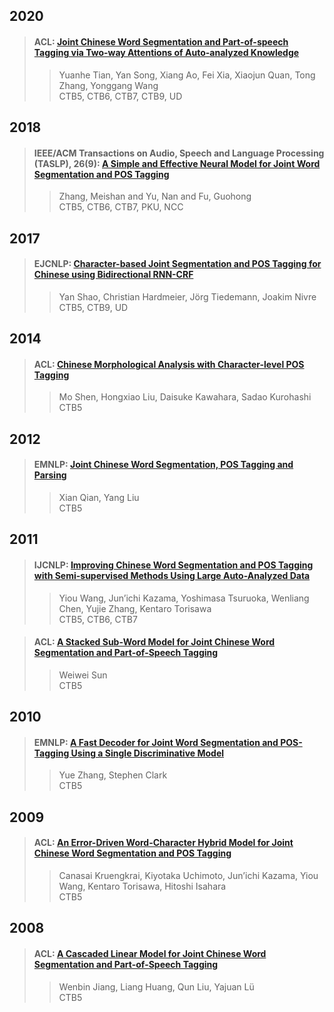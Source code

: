 ## 2020 

>#### ACL: [Joint Chinese Word Segmentation and Part-of-speech Tagging via Two-way Attentions of Auto-analyzed Knowledge](./paper/2020.acl-main.735.pdf)  
>> Yuanhe Tian, Yan Song, Xiang Ao, Fei Xia, Xiaojun Quan, Tong Zhang, Yonggang Wang  
>> CTB5, CTB6, CTB7, CTB9, UD  

## 2018  

>#### IEEE/ACM Transactions on Audio, Speech and Language Processing (TASLP), 26(9): [A Simple and Effective Neural Model for Joint Word Segmentation and POS Tagging](./paper/zhang2018.pdf)  
>> Zhang, Meishan and Yu, Nan and Fu, Guohong  
>> CTB5, CTB6, CTB7, PKU, NCC  


## 2017  

>#### EJCNLP: [Character-based Joint Segmentation and POS Tagging for Chinese using Bidirectional RNN-CRF](./paper/I17-1018.pdf)  
>> Yan Shao, Christian Hardmeier, Jörg Tiedemann, Joakim Nivre  
>> CTB5, CTB9, UD  

## 2014

>#### ACL: [Chinese Morphological Analysis with Character-level POS Tagging](./paper/P14-2042.pdf)  
>> Mo Shen, Hongxiao Liu, Daisuke Kawahara, Sadao Kurohashi  
>> CTB5  

## 2012  

>#### EMNLP: [Joint Chinese Word Segmentation, POS Tagging and Parsing](./paper/D12-1046.pdf)  
>> Xian Qian, Yang Liu  
>> CTB5  

## 2011  

>#### IJCNLP: [Improving Chinese Word Segmentation and POS Tagging with Semi-supervised Methods Using Large Auto-Analyzed Data](./paper/I11-1035.pdf)  
>> Yiou Wang, Jun’ichi Kazama, Yoshimasa Tsuruoka, Wenliang Chen, Yujie Zhang, Kentaro Torisawa  
>> CTB5, CTB6, CTB7  

>#### ACL: [A Stacked Sub-Word Model for Joint Chinese Word Segmentation and Part-of-Speech Tagging](./paper/P11-1139.pdf)  
>> Weiwei Sun  
>> CTB5  

## 2010  

>#### EMNLP: [A Fast Decoder for Joint Word Segmentation and POS-Tagging Using a Single Discriminative Model](./paper/D10-1082.pdf)  
>> Yue Zhang, Stephen Clark  
>> CTB5  

## 2009  

>#### ACL: [An Error-Driven Word-Character Hybrid Model for Joint Chinese Word Segmentation and POS Tagging](./P09-1058.pdf)  
>> Canasai Kruengkrai, Kiyotaka Uchimoto, Jun’ichi Kazama, Yiou Wang, Kentaro Torisawa, Hitoshi Isahara  
>> CTB5  

## 2008  

>#### ACL: [A Cascaded Linear Model for Joint Chinese Word Segmentation and Part-of-Speech Tagging](./paper/P08-1102.pdf)  
>> Wenbin Jiang, Liang Huang, Qun Liu, Yajuan Lü  
>> CTB5  


